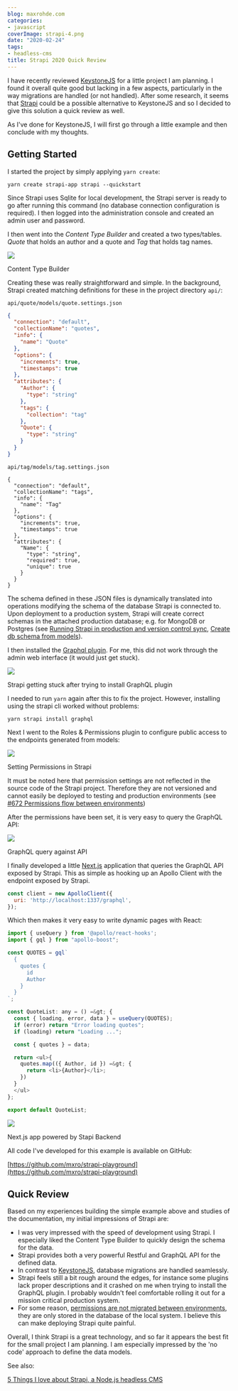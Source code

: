 ```yaml
---
blog: maxrohde.com
categories:
- javascript
coverImage: strapi-4.png
date: "2020-02-24"
tags:
- headless-cms
title: Strapi 2020 Quick Review
---
```


I have recently reviewed [KeystoneJS](https://maxrohde.com/2020/02/23/keystonejs-5-quick-review/) for a little project I am planning. I found it overall quite good but lacking in a few aspects, particularly in the way migrations are handled (or not handled). After some research, it seems that [Strapi](https://strapi.io/) could be a possible alternative to KeystoneJS and so I decided to give this solution a quick review as well.

As I've done for KeystoneJS, I will first go through a little example and then conclude with my thoughts.

## Getting Started

I started the project by simply applying `yarn create`:

```
yarn create strapi-app strapi --quickstart
```

Since Strapi uses Sqlite for local development, the Strapi server is ready to go after running this command (no database connection configuration is required). I then logged into the administration console and created an admin user and password.

I then went into the _Content Type Builder_ and created a two types/tables. _Quote_ that holds an author and a quote and _Tag_ that holds tag names.

![](https://nexnet.files.wordpress.com/2020/02/strapi-4.png?w=1024)

Content Type Builder

Creating these was really straightforward and simple. In the background, Strapi created matching definitions for these in the project directory `api/`:

`api/quote/models/quote.settings.json`

```json
{
  "connection": "default",
  "collectionName": "quotes",
  "info": {
    "name": "Quote"
  },
  "options": {
    "increments": true,
    "timestamps": true
  },
  "attributes": {
    "Author": {
      "type": "string"
    },
    "tags": {
      "collection": "tag"
    },
    "Quote": {
      "type": "string"
    }
  }
}
```

`api/tag/models/tag.settings.json`

```
{
  "connection": "default",
  "collectionName": "tags",
  "info": {
    "name": "Tag"
  },
  "options": {
    "increments": true,
    "timestamps": true
  },
  "attributes": {
    "Name": {
      "type": "string",
      "required": true,
      "unique": true
    }
  }
}
```

The schema defined in these JSON files is dynamically translated into operations modifying the schema of the database Strapi is connected to. Upon deployment to a production system, Strapi will create correct schemas in the attached production database; e.g. for MongoDB or Postgres (see [Running Strapi in production and version control sync](https://github.com/strapi/strapi/issues/1986), [Create db schema from models](https://github.com/strapi/strapi/issues/2189)).

I then installed the [Graphql plugin](https://strapi.io/documentation/3.0.0-beta.x/plugins/graphql.html). For me, this did not work through the admin web interface (it would just get stuck).

![](https://nexnet.files.wordpress.com/2020/02/strapi-1.png?w=1024)

Strapi getting stuck after trying to install GraphQL plugin

I needed to run `yarn` again after this to fix the project. However, installing using the strapi cli worked without problems:

```
yarn strapi install graphql
```

Next I went to the Roles & Permissions plugin to configure public access to the endpoints generated from models:

![](https://nexnet.files.wordpress.com/2020/02/strapi-perm.png?w=1024)

Setting Permissions in Strapi

It must be noted here that permission settings are not reflected in the source code of the Strapi project. Therefore they are not versioned and cannot easily be deployed to testing and production environments (see [#672 Permissions flow between environments](https://github.com/strapi/strapi/issues/672))

After the permissions have been set, it is very easy to query the GraphQL API:

![](https://nexnet.files.wordpress.com/2020/02/strapi-2.png?w=1024)

GraphQL query against API

I finally developed a little [Next.js](https://nextjs.org/) application that queries the GraphQL API exposed by Strapi. This as simple as hooking up an Apollo Client with the endpoint exposed by Strapi.

```javascript
const client = new ApolloClient({
  uri: 'http://localhost:1337/graphql',
});
```

Which then makes it very easy to write dynamic pages with React:

```javascript
import { useQuery } from '@apollo/react-hooks';
import { gql } from "apollo-boost";

const QUOTES = gql`
  {
    quotes {
      id
      Author
    }
  }
`;

const QuoteList: any = () =&gt; {
  const { loading, error, data } = useQuery(QUOTES);
  if (error) return "Error loading quotes";
  if (loading) return "Loading ...";

  const { quotes } = data;

  return <ul>{
    quotes.map(({ Author, id }) =&gt; {
      return <li>{Author}</li>;
    })
  }
  </ul>
};

export default QuoteList;
```

![](https://nexnet.files.wordpress.com/2020/02/strapi-3.png?w=624)

Next.js app powered by Stapi Backend

All code I've developed for this example is available on GitHub:

[https://github.com/mxro/strapi-playground](https://github.com/mxro/strapi-playground)

## Quick Review

Based on my experiences building the simple example above and studies of the documentation, my initial impressions of Strapi are:

- I was very impressed with the speed of development using Strapi. I especially liked the Content Type Builder to quickly design the schema for the data.
- Strapi provides both a very powerful Restful and GraphQL API for the defined data.
- In contrast to [KeystoneJS](https://maxrohde.com/2020/02/23/keystonejs-5-quick-review/), database migrations are handled seamlessly.
- Strapi feels still a bit rough around the edges, for instance some plugins lack proper descriptions and it crashed on me when trying to install the GraphQL plugin. I probably wouldn't feel comfortable rolling it out for a mission critical production system.
- For some reason, [permissions are not migrated between environments](https://github.com/strapi/strapi/issues/672), they are only stored in the database of the local system. I believe this can make deploying Strapi quite painful.

Overall, I think Strapi is a great technology, and so far it appears the best fit for the small project I am planning. I am especially impressed by the 'no code' approach to define the data models.

See also:

[5 Things I love about Strapi, a Node.js headless CMS](https://hackdoor.io/articles/OXQVqbpy/5-things-i-love-about-strapi-a-nodejs-headless-cms)
